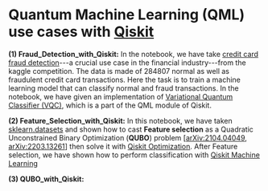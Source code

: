 # Quantum Machine Learning (QML) use cases with [Qiskit](https://qiskit.org/)

__(1) Fraud_Detection_with_Qiskit:__ In the notebook, we have take [credit card fraud detection](https://www.kaggle.com/datasets/mlg-ulb/creditcardfraud)---a crucial use case in the financial industry---from the kaggle competition.
The data is made of 284807 normal as well as fraudulent credit card transactions. Here the task is to train a machine learning model that can classify normal and fraud transactions. In the notebook, we have given an implementation of [Variational Quantum Classifier (VQC)](https://qiskit.org/documentation/stable/0.19/stubs/qiskit.aqua.algorithms.VQC.html#qiskit.aqua.algorithms.VQC), which is a part of the QML module of Qiskit.

__(2) Feature_Selection_with_Qiskit:__ In this notebook, we have taken [sklearn.datasets](https://scikit-learn.org/stable/datasets/toy_dataset.html) and shown how to cast __Feature selection__ as a Quadratic Unconstrained Binary Optimization (__QUBO__) problem [[arXiv:2104.04049](https://arxiv.org/abs/2104.04049), [arXiv:2203.13261](https://arxiv.org/abs/2203.13261)] then solve it with [Qiskit Optimization](https://qiskit.org/ecosystem/optimization/). 
After Feature selection, we have shown how to perform classification with [Qiskit Machine Learning](https://qiskit.org/ecosystem/machine-learning/)

__(3) QUBO_with_Qiskit:__
